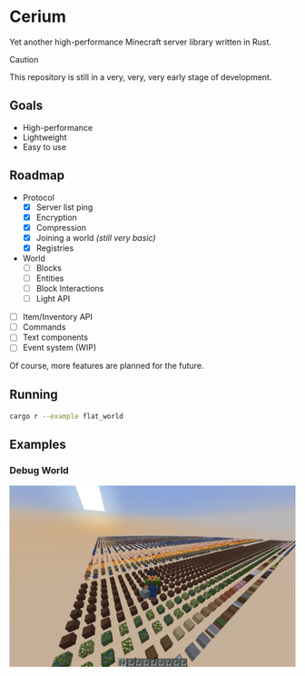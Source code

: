 # Cerium

Yet another high-performance Minecraft server library written in Rust.

> [!CAUTION]
> This repository is still in a very, very, very early stage of development.

## Goals

- High-performance
- Lightweight
- Easy to use


## Roadmap

- Protocol
    - [x] Server list ping
    - [x] Encryption
    - [x] Compression
    - [x] Joining a world *(still very basic)*
    - [x] Registries
- World
    - [ ] Blocks
    - [ ] Entities
    - [ ] Block Interactions
    - [ ] Light API
- [ ] Item/Inventory API
- [ ] Commands
- [ ] Text components
- [ ] Event system (WIP)

Of course, more features are planned for the future.


## Running

```sh
cargo r --example flat_world
```


## Examples

### Debug World

<img src="thumbnail.png" width="800" alt="Debug World">
